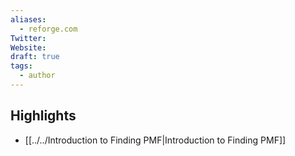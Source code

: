 ```yaml
---
aliases:
  - reforge.com
Twitter: 
Website: 
draft: true
tags:
  - author
---
```

## Highlights
- [[../../Introduction to Finding PMF|Introduction to Finding PMF]]


